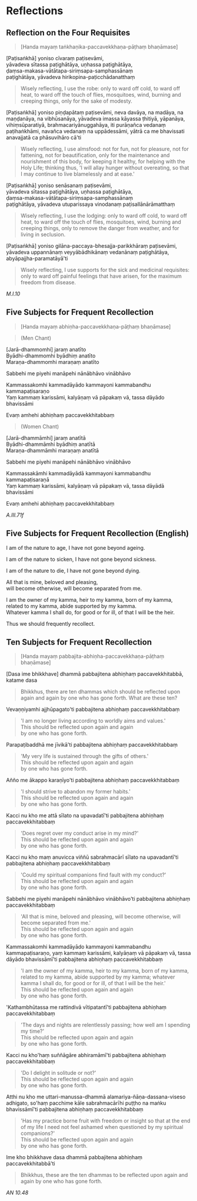# Reflections

## Reflection on the Four Requisites<a id="patisankha-yoniso"></a>

> [Handa mayaṃ taṅkhaṇika-paccavekkhaṇa-pāṭhaṃ bhaṇāmase]

[Paṭisaṅkhā] yoniso cīvaraṃ paṭisevāmi,\
yāvadeva sītassa paṭighātāya, uṇhassa paṭighātāya,\
ḍaṃsa-makasa-vātātapa-siriṃsapa-samphassānaṃ\
paṭighātāya, yāvadeva hirikopina-paṭicchādanatthaṃ

<div class="english">

> Wisely reflecting, I use the robe: only to ward off cold, to ward off heat, to
> ward off the touch of flies, mosquitoes, wind, burning and creeping things,
> only for the sake of modesty.

</div>

[Paṭisaṅkhā] yoniso piṇḍapātaṃ paṭisevāmi, neva davāya, na madāya, na maṇḍanāya,
na vibhūsanāya, yāvadeva imassa kāyassa ṭhitiyā, yāpanāya, vihiṃsūparatiyā,
brahmacariyānuggahāya, iti purāṇañca vedanaṃ paṭihaṅkhāmi, navañca vedanaṃ na
uppādessāmi, yātrā ca me bhavissati anavajjatā ca phāsuvihāro cā'ti

<div class="english">

> Wisely reflecting, I use almsfood: not for fun, not for pleasure, not for
> fattening, not for beautification, only for the maintenance and nourishment of
> this body, for keeping it healthy, for helping with the Holy Life; thinking
> thus, 'I will allay hunger without overeating, so that I may continue to live
> blamelessly and at ease.'

</div>

[Paṭisaṅkhā] yoniso senāsanaṃ paṭisevāmi,\
yāvadeva sītassa paṭighātāya, uṇhassa paṭighātāya,\
ḍaṃsa-makasa-vātātapa-siriṃsapa-samphassānaṃ\
paṭighātāya, yāvadeva utuparissaya vinodanaṃ paṭisallānārāmatthaṃ

<div class="english">

> Wisely reflecting, I use the lodging: only to ward off cold, to ward off heat,
> to ward off the touch of flies, mosquitoes, wind, burning and creeping things,
> only to remove the danger from weather, and for living in seclusion.

</div>

[Paṭisaṅkhā] yoniso gilāna-paccaya-bhesajja-parikkhāraṃ paṭisevāmi, yāvadeva
uppannānaṃ veyyābādhikānaṃ vedanānaṃ paṭighātāya, abyāpajjha-paramatāyā'ti

<div class="english">

> Wisely reflecting, I use supports for the sick and medicinal requisites: only
> to ward off painful feelings that have arisen, for the maximum freedom from
> disease.

</div>

*M.I.10*

## Five Subjects for Frequent Recollection<a id="jara-dhammomhi"></a>

> [Handa mayaṃ abhiṇha-paccavekkhaṇa-pāṭhaṃ bhaṇāmase]

<div class="instr">

> (Men Chant)

</div>

[Jarā-dhammomhi] jaraṃ anatīto\
Byādhi-dhammomhi byādhiṃ anatīto\
Maraṇa-dhammomhi maraṇaṃ anatīto

Sabbehi me piyehi manāpehi nānābhāvo vinābhāvo

Kammassakomhi kammadāyādo kammayoni kammabandhu kammapaṭisaraṇo\
Yaṃ kammaṃ karissāmi, kalyāṇaṃ vā pāpakaṃ vā, tassa dāyādo bhavissāmi

Evaṃ amhehi abhiṇhaṃ paccavekkhitabbaṃ

<div class="instr">

> (Women Chant)

</div>

[Jarā-dhammāmhi] jaraṃ anatītā\
Byādhi-dhammāmhi byādhiṃ anatītā\
Maraṇa-dhammāmhi maraṇaṃ anatītā

Sabbehi me piyehi manāpehi nānābhāvo vinābhāvo

Kammassakāmhi kammadāyādā kammayoni kammabandhu kammapaṭisaraṇā\
Yaṃ kammaṃ karissāmi, kalyāṇaṃ vā pāpakaṃ vā, tassa dāyādā bhavissāmi

Evaṃ amhehi abhiṇhaṃ paccavekkhitabbaṃ

*A.III.71f*

## Five Subjects for Frequent Recollection (English)

I am of the nature to age, I have not gone beyond ageing.

I am of the nature to sicken, I have not gone beyond sickness.

I am of the nature to die, I have not gone beyond dying.

All that is mine, beloved and pleasing,\
will become otherwise, will become separated from me.

I am the owner of my kamma, heir to my kamma, born of my kamma,\
related to my kamma, abide supported by my kamma.\
Whatever kamma I shall do, for good or for ill, of that I will be the heir.

Thus we should frequently recollect.

## Ten Subjects for Frequent Recollection<a id="dasa-ime-bhikkhave"></a>

> [Handa mayaṃ pabbajita-abhiṇha-paccavekkhaṇa-pāṭhaṃ bhaṇāmase]

[Dasa ime bhikkhave] dhammā pabbajitena abhiṇhaṃ paccavekkhitabbā, katame dasa

<div class="english">

> Bhikkhus, there are ten dhammas which should be reflected upon again and again
> by one who has gone forth. What are these ten?

</div>

Vevaṇṇiyamhi ajjhūpagato'ti pabbajitena abhiṇhaṃ paccavekkhitabbaṃ

<div class="english">

> 'I am no longer living according to worldly aims and values.'\
> This should be reflected upon again and again\
> by one who has gone forth.

</div>

Parapaṭibaddhā me jīvikā'ti pabbajitena abhiṇhaṃ paccavekkhitabbaṃ

<div class="english">

> 'My very life is sustained through the gifts of others.'\
> This should be reflected upon again and again\
> by one who has gone forth.

</div>

Añño me ākappo karaṇīyo'ti pabbajitena abhiṇhaṃ paccavekkhitabbaṃ

<div class="english">

> 'I should strive to abandon my former habits.'\
> This should be reflected upon again and again\
> by one who has gone forth.

</div>

Kacci nu kho me attā sīlato na upavadatī'ti pabbajitena abhiṇhaṃ paccavekkhitabbaṃ

<div class="english">

> 'Does regret over my conduct arise in my mind?'\
> This should be reflected upon again and again\
> by one who has gone forth.

</div>

Kacci nu kho maṃ anuvicca viññū sabrahmacārī sīlato na upavadantī'ti pabbajitena abhiṇhaṃ paccavekkhitabbaṃ

<div class="english">

> 'Could my spiritual companions find fault with my conduct?'\
> This should be reflected upon again and again\
> by one who has gone forth.

</div>

Sabbehi me piyehi manāpehi nānābhāvo vinābhāvo'ti pabbajitena abhiṇhaṃ paccavekkhitabbaṃ

<div class="english">

> 'All that is mine, beloved and pleasing, will become otherwise, will become separated from me.'\
> This should be reflected upon again and again\
> by one who has gone forth.

</div>

Kammassakomhi kammadāyādo kammayoni kammabandhu kammapaṭisaraṇo, yaṃ kammaṃ karissāmi, kalyāṇaṃ vā pāpakaṃ vā, tassa dāyādo bhavissāmī'ti pabbajitena abhiṇhaṃ paccavekkhitabbaṃ

<div class="english">

> 'I am the owner of my kamma, heir to my kamma, born of my kamma,\
> related to my kamma, abide supported by my kamma; whatever kamma I shall do, for good or for ill, of that I will be the heir.'\
> This should be reflected upon again and again\
> by one who has gone forth.

</div>

'Kathambhūtassa me rattindivā vītipatantī'ti pabbajitena abhiṇhaṃ paccavekkhitabbaṃ

<div class="english">

> 'The days and nights are relentlessly passing; how well am I spending my time?'\
> This should be reflected upon again and again\
> by one who has gone forth.

</div>

Kacci nu kho'haṃ suññāgāre abhiramāmī'ti pabbajitena abhiṇhaṃ paccavekkhitabbaṃ

<div class="english">

> 'Do I delight in solitude or not?'\
> This should be reflected upon again and again\
> by one who has gone forth.

</div>

Atthi nu kho me uttari-manussa-dhammā alamariya-ñāṇa-dassana-viseso adhigato, so'haṃ pacchime kāle sabrahmacārīhi puṭṭho na maṅku bhavissāmī'ti pabbajitena abhiṇhaṃ paccavekkhitabbaṃ

<div class="english">

> 'Has my practice borne fruit with freedom or insight so that at the end of my life I need not feel ashamed when questioned by my spiritual companions?'\
> This should be reflected upon again and again\
> by one who has gone forth.

</div>

Ime kho bhikkhave dasa dhammā pabbajitena abhiṇhaṃ paccavekkhitabbā'ti

<div class="english">

> Bhikkhus, these are the ten dhammas to be reflected upon again and again by one who has gone forth.

</div>

*AN 10.48*

